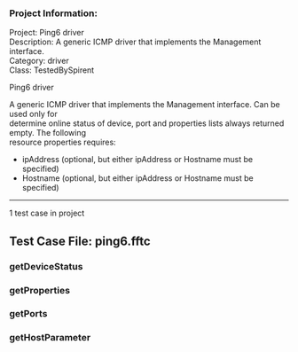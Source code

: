 ### Project Information:
Project: Ping6 driver  
Description: A generic ICMP driver that implements the Management interface.  
Category: driver  
Class: TestedBySpirent  
  
Ping6 driver  
  
A generic ICMP driver that implements the Management interface. Can be used only for  
determine online status of device, port and properties lists always returned empty. The following  
resource properties requires:  
* ipAddress (optional, but either ipAddress or Hostname must be specified)  
* Hostname (optional, but either ipAddress or Hostname must be specified)  

 ----
1 test case in project
## Test Case File: ping6.fftc
### getDeviceStatus
### getProperties
### getPorts
### getHostParameter